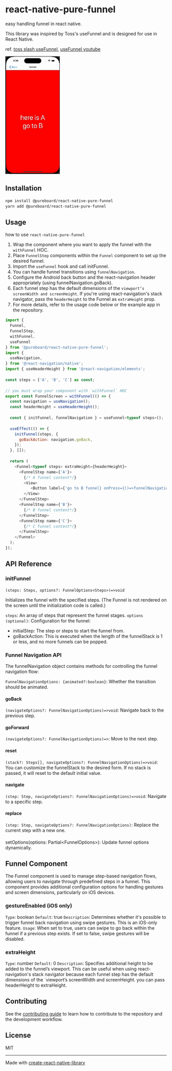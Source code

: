 # react-native-pure-funnel

easy handling funnel in react native.

This library was inspired by Toss's useFunnel and is designed for use in React Native.

ref. [toss slash useFunnel](https://www.slash.page/ko/libraries/react/use-funnel/README.i18n), [useFunnel youtube](https://www.youtube.com/watch?v=NwLWX2RNVcw)

![react-native-pure-funnel](./funnel_example.gif)

## Installation

```sh
npm install @pureboard/react-native-pure-funnel
yarn add @pureboard/react-native-pure-funnel
```

## Usage

how to use `react-native-pure-funnel`
1. Wrap the component where you want to apply the funnel with the `withFunnel` HOC.
2. Place `FunnelStep` components within the `Funnel` component to set up the desired funnel.
3. Import the `useFunnel` hook and call initFunnel.
4. You can handle funnel transitions using `funnelNavigation`.
5. Configure the Android back button and the react-navigation header appropriately (using funnelNavigation.goBack).
6. Each funnel step has the default dimensions of the `viewport’s screenWidth and screenHeight`. If you're using react-navigation's stack navigator, pass the `headerHeight` to the Funnel as `extraHeight` prop.
7. For more details, refer to the usage code below or the example app in the repository.

```js
import {
  Funnel,
  FunnelStep,
  withFunnel,
  useFunnel
} from '@pureboard/react-native-pure-funnel';
import {
  useNavigation,
} from '@react-navigation/native';
import { useHeaderHeight } from '@react-navigation/elements';

const steps = ['A', 'B', 'C'] as const;

// you must wrap your component with `withFunnel` HOC
export const FunnelScreen = withFunnel(() => {
  const navigation = useNavigation();
  const headerHeight = useHeaderHeight();

  const { initFunnel, funnelNavigation } = useFunnel<typeof steps>();

  useEffect(() => {
    initFunnel(steps, {
      goBackAction: navigation.goBack,
    });
  }, []);

  return (
    <Funnel<typeof steps> extraHeight={headerHeight}>
      <FunnelStep name={'A'}>
        {/* A funnel content*/}
        <View>
           <Button label={'go to B funnel} onPress={()=>funnelNavigation.goForward()}/>
        </View>
      </FunnelStep>
      <FunnelStep name={'B'}>
        {/* B funnel content*/}
      </FunnelStep>
      <FunnelStep name={'C'}>
        {/* C funnel content*/}
      </FunnelStep>
    </Funnel>
  );
});
```

## API Reference
### initFunnel
`(steps: Steps, options?: FunnelOptions<Steps>)=>void`

Initializes the funnel with the specified steps.
(The Funnel is not rendered on the screen until the initialization code is called.)

`steps`: An array of steps that represent the funnel stages.
`options (optional)`: Configuration for the funnel:
- initialStep: The step or steps to start the funnel from.
- goBackAction: This is executed when the length of the funnelStack is 1 or less, and no more funnels can be popped.

### Funnel Navigation API
The funnelNavigation object contains methods for controlling the funnel navigation flow:

`FunnelNavigationOptions: {animated?:boolean}`:   Whether the transition should be animated.

#### goBack
`(navigateOptions?: FunnelNavigationOptions)=>void`: Navigate back to the previous step.

#### goForward
`(navigateOptions?: FunnelNavigationOptions)=>`: Move to the next step.

#### reset
`(stack?: Steps[], navigateOptions?: FunnelNavigationOptions)=>void`: You can customize the funnelStack to the desired form. If no stack is passed, it will reset to the default initial value.

#### navigate
`(step: Step, navigateOptions?: FunnelNavigationOptions)=>void`: Navigate to a specific step.

#### replace
`(step: Step, navigateOptions?: FunnelNavigationOptions)`: Replace the current step with a new one.

####
setOptions(options: Partial<FunnelOptions<Steps>>): Update funnel options dynamically.

## Funnel Component
The Funnel component is used to manage step-based navigation flows, allowing users to navigate through predefined steps in a funnel. This component provides additional configuration options for handling gestures and screen dimensions, particularly on iOS devices.

### gestureEnabled (iOS only)
`Type`: boolean
`Default`: true
`Description`: Determines whether it's possible to trigger funnel back navigation using swipe gestures. This is an iOS-only feature.
`Usage`: When set to true, users can swipe to go back within the funnel if a previous step exists. If set to false, swipe gestures will be disabled.

### extraHeight
`Type`: number
`Default`: 0
`Description`: Specifies additional height to be added to the funnel’s viewport. This can be useful when using react-navigation's stack navigator because each funnel step has the default dimensions of the `viewport’s screenWidth and screenHeight. you can pass headerHeight to extraHeight.


## Contributing

See the [contributing guide](CONTRIBUTING.md) to learn how to contribute to the repository and the development workflow.

## License

MIT

---

Made with [create-react-native-library](https://github.com/callstack/react-native-builder-bob)
